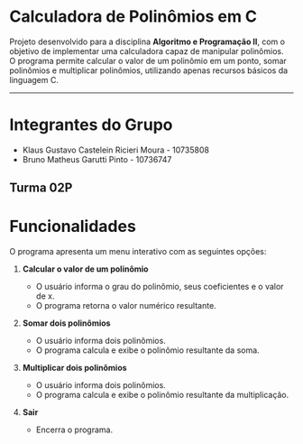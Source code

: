 # Calculadora de Polinômios em C

Projeto desenvolvido para a disciplina **Algoritmo e Programação II**, com o objetivo de implementar uma calculadora capaz de manipular polinômios.  
O programa permite calcular o valor de um polinômio em um ponto, somar polinômios e multiplicar polinômios, utilizando apenas recursos básicos da linguagem C.

---

# Integrantes do Grupo
- Klaus Gustavo Castelein Ricieri Moura - 10735808  
- Bruno Matheus Garutti Pinto - 10736747

**Turma 02P**
---

# Funcionalidades

O programa apresenta um menu interativo com as seguintes opções:

1. **Calcular o valor de um polinômio**  
   - O usuário informa o grau do polinômio, seus coeficientes e o valor de x.  
   - O programa retorna o valor numérico resultante.  

2. **Somar dois polinômios**  
   - O usuário informa dois polinômios.  
   - O programa calcula e exibe o polinômio resultante da soma.  

3. **Multiplicar dois polinômios**  
   - O usuário informa dois polinômios.  
   - O programa calcula e exibe o polinômio resultante da multiplicação.  

0. **Sair**  
   - Encerra o programa.  
